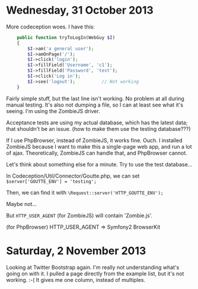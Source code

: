 Wednesday, 31 October 2013
================================

More codeception woes. I have this:

```php
    public function tryToLogIn(WebGuy $I)
    {
        $I->am('a general user');
        $I->amOnPage('/');
        $I->click('login');
        $I->fillField('Username', 'c1');
        $I->fillField('Password', 'test');
        $I->click('Log in');
        $I->see('logout');          // Not working
    }
```

Fairly simple stuff, but the last line isn't working. No problem at all during manual testing. It's also not dumping a file, so I can at least see what it's seeing. I'm using the ZombieJS driver.

Acceptance tests are using my actual database, which has the latest data; that shouldn't be an issue. (how to make them use the testing database???)

If I use PhpBrowser, instead of ZombieJS, it works fine. Ouch. I installed ZombieJS because I want to make this a single-page web app, and run a lot of ajax. Theoretically, ZombieJS can handle that, and PhpBrowser cannot. 

Let's think about something else for a minute. Try to use the test database...

In Codeception/Util/Connector/Goutte.php, we can set `$server['GOUTTE_ENV'] = 'testing';`

Then, we can find it with `\Request::server('HTTP_GOUTTE_ENV');`

Maybe not...

But `HTTP_USER_AGENT` (for ZombieJS) will contain 'Zombie.js'.

(for PhpBrowser) HTTP_USER_AGENT => Symfony2 BrowserKit



Saturday, 2 November 2013
============================
Looking at Twitter Bootstrap again. I'm really not understanding what's going on with it. I pulled a page directly from the example list, but it's not working. :-( It gives me one column, instead of multiples.





